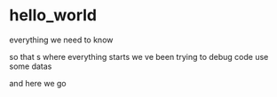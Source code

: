 # hello_world
everything we need to know

so that s where everything starts
we ve been trying to debug code
use some datas

and here we go
